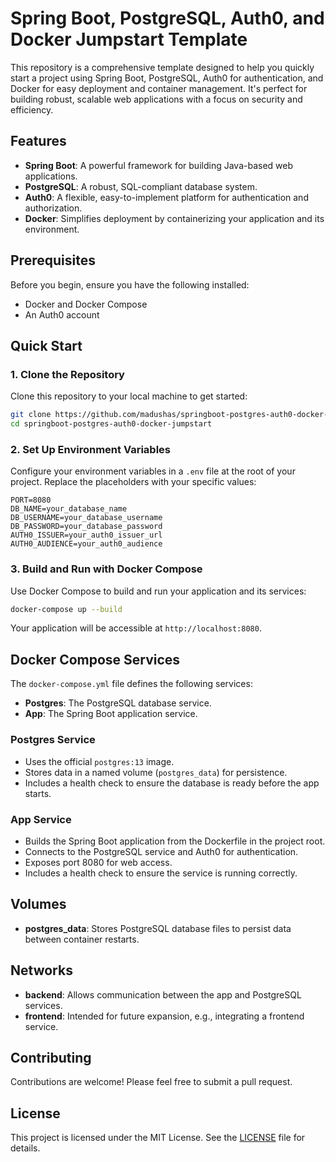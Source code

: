 # Spring Boot, PostgreSQL, Auth0, and Docker Jumpstart Template

This repository is a comprehensive template designed to help you quickly start a project using Spring Boot, PostgreSQL, Auth0 for authentication, and Docker for easy deployment and container management. It's perfect for building robust, scalable web applications with a focus on security and efficiency.

## Features

- **Spring Boot**: A powerful framework for building Java-based web applications.
- **PostgreSQL**: A robust, SQL-compliant database system.
- **Auth0**: A flexible, easy-to-implement platform for authentication and authorization.
- **Docker**: Simplifies deployment by containerizing your application and its environment.

## Prerequisites

Before you begin, ensure you have the following installed:

- Docker and Docker Compose
- An Auth0 account

## Quick Start

### 1. Clone the Repository

Clone this repository to your local machine to get started:

```sh
git clone https://github.com/madushas/springboot-postgres-auth0-docker-jumpstart.git
cd springboot-postgres-auth0-docker-jumpstart
```

### 2. Set Up Environment Variables

Configure your environment variables in a `.env` file at the root of your project. Replace the placeholders with your specific values:

```plaintext
PORT=8080
DB_NAME=your_database_name
DB_USERNAME=your_database_username
DB_PASSWORD=your_database_password
AUTH0_ISSUER=your_auth0_issuer_url
AUTH0_AUDIENCE=your_auth0_audience
```

### 3. Build and Run with Docker Compose

Use Docker Compose to build and run your application and its services:

```sh
docker-compose up --build
```

Your application will be accessible at `http://localhost:8080`.

## Docker Compose Services

The `docker-compose.yml` file defines the following services:

- **Postgres**: The PostgreSQL database service.
- **App**: The Spring Boot application service.

### Postgres Service

- Uses the official `postgres:13` image.
- Stores data in a named volume (`postgres_data`) for persistence.
- Includes a health check to ensure the database is ready before the app starts.

### App Service

- Builds the Spring Boot application from the Dockerfile in the project root.
- Connects to the PostgreSQL service and Auth0 for authentication.
- Exposes port 8080 for web access.
- Includes a health check to ensure the service is running correctly.

## Volumes

- **postgres_data**: Stores PostgreSQL database files to persist data between container restarts.

## Networks

- **backend**: Allows communication between the app and PostgreSQL services.
- **frontend**: Intended for future expansion, e.g., integrating a frontend service.

## Contributing

Contributions are welcome! Please feel free to submit a pull request.

## License

This project is licensed under the MIT License. See the [LICENSE](LICENSE) file for details.
